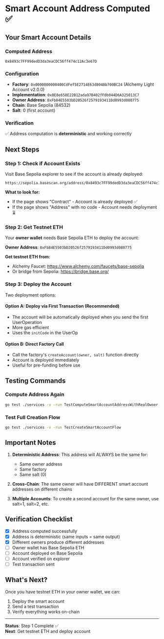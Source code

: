 # Smart Account Address Computed ✅

## Your Smart Account Details

### **Computed Address**
```
0x8493c7FF99dedD3da3eaCDC56ff474c12Ac3e67D
```

### **Configuration**
- **Factory**: `0x0000000000400CdFef5E2714E63d8040b700BC24` (Alchemy Light Account v2.0.0)
- **Implementation**: `0x8E8e658E22B12ada97B402fF0b044D6A325013C7`
- **Owner Address**: `0xFb84E5503bD20526f2579193411Dd0993d080775`
- **Chain**: Base Sepolia (84532)
- **Salt**: 0 (first account)

### **Verification**
✅ Address computation is **deterministic** and working correctly

## Next Steps

### **Step 1: Check if Account Exists**
Visit Base Sepolia explorer to see if the account is already deployed:
```
https://sepolia.basescan.org/address/0x8493c7FF99dedD3da3eaCDC56ff474c12Ac3e67D
```

**What to look for:**
- If the page shows "Contract" - Account is already deployed ✅
- If the page shows "Address" with no code - Account needs deployment ⏳

### **Step 2: Get Testnet ETH**
Your **owner wallet** needs Base Sepolia ETH to deploy the account:

**Owner Address**: `0xFb84E5503bD20526f2579193411Dd0993d080775`

**Get testnet ETH from:**
- Alchemy Faucet: https://www.alchemy.com/faucets/base-sepolia
- Or bridge from Sepolia: https://bridge.base.org/

### **Step 3: Deploy the Account**
Two deployment options:

#### **Option A: Deploy via First Transaction (Recommended)**
- The account will be automatically deployed when you send the first UserOperation
- More gas efficient
- Uses the `initCode` in the UserOp

#### **Option B: Direct Factory Call**
- Call the factory's `createAccount(owner, salt)` function directly
- Account is deployed immediately
- Useful for pre-funding before use

## Testing Commands

### **Compute Address Again**
```bash
go test ./services -v -run TestComputeSmartAccountAddressWithRealOwner
```

### **Test Full Creation Flow**
```bash
go test ./services -v -run TestCreateSmartAccountFlow
```

## Important Notes

1. **Deterministic Address**: This address will ALWAYS be the same for:
   - Same owner address
   - Same factory
   - Same salt (0)

2. **Cross-Chain**: The same owner will have DIFFERENT smart account addresses on different chains

3. **Multiple Accounts**: To create a second account for the same owner, use salt=1, salt=2, etc.

## Verification Checklist

- [x] Address computed successfully
- [x] Address is deterministic (same inputs = same output)
- [x] Different owners produce different addresses
- [ ] Owner wallet has Base Sepolia ETH
- [ ] Account deployed on Base Sepolia
- [ ] Account verified on explorer
- [ ] Test transaction sent

## What's Next?

Once you have testnet ETH in your owner wallet, we can:
1. Deploy the smart account
2. Send a test transaction
3. Verify everything works on-chain

---
**Status**: Step 1 Complete ✅  
**Next**: Get testnet ETH and deploy account
